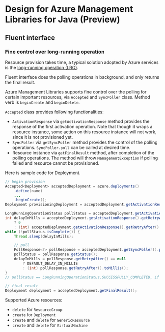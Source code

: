 # Design for Azure Management Libraries for Java (Preview)

## Fluent interface

### Fine control over long-running operation

Resource provision takes time, a typical solution adopted by Azure services is the [long-running operation (LRO)][lro].

Fluent interface does the polling operations in background, and only returns the final result.

Azure Management Libraries supports fine control over the polling for certain important resources, via `Accepted` and `SyncPoller` class. Method verb is `beginCreate` and `beginDelete`.

`Accepted` class provides following functionalities:
- `ActivationResponse` via `getActivationResponse` method provides the response of the first activation operation. Note that though it wraps a resource instance, some action on this resource instance will not work, since it is not provisioned yet.
- `SyncPoller` via `getSyncPoller` method provides the control of the polling operations. `SyncPoller.poll` can be called at desired time.
- Resource instance via `getFinalResult` method, after completion of the polling operations. The method will throw `ManagementException` if polling failed and resource cannot be provisioned.

Here is sample code for Deployment.

```java
// begin provision
Accepted<Deployment> acceptedDeployment = azure.deployments()
    .define(name)
    ...
    .beginCreate();
Deployment provisioningDeployment = acceptedDeployment.getActivationResponse().getValue();

LongRunningOperationStatus pollStatus = acceptedDeployment.getActivationResponse().getStatus();
int delayInMills = acceptedDeployment.getActivationResponse().getRetryAfter() == null
    ? 0
    : (int) acceptedDeployment.getActivationResponse().getRetryAfter().toMillis();
while (!pollStatus.isComplete()) {
    Thread.sleep(delayInMills);

    // poll
    PollResponse<?> pollResponse = acceptedDeployment.getSyncPoller().poll();
    pollStatus = pollResponse.getStatus();
    delayInMills = pollResponse.getRetryAfter() == null
        ? DEFAULT_DELAY_IN_MILLIS
        : (int) pollResponse.getRetryAfter().toMillis();
}
// pollStatus == LongRunningOperationStatus.SUCCESSFULLY_COMPLETED, if successful

// final result
Deployment deployment = acceptedDeployment.getFinalResult();
```

Supported Azure resources:
- `delete` for `ResourceGroup`
- `create` for `Deployment`
- `create` and `delete` for `GenericResource`
- `create` and `delete` for `VirtualMachine`

[lro]: https://docs.microsoft.com/en-us/azure/architecture/patterns/async-request-reply
